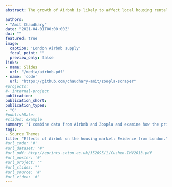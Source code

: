 ```yaml
---
abstract: The growth of Airbnb is likely to affect local housing rental market by reducing the supply of homes. I combine data from Airbnb and Zoopla and examine how the price of individual houses evolve over time, as Airbnb penetrates the market in the area of Greater London. Leveraging the fact that houses with more than three bedrooms are less exposed to Airbnb, I use a difference-in-differences strategy, by year and house type. Because Airbnb penetration can be correlated with differential shocks on the housing supply side, I instrument Airbnb supply by ward-level aggregated reviews of Airbnb customers (as a demand shock for Airbnb in the area). I find that a 10-percent increase in the number of Airbnb properties in a ward increases real rents by 0.1 percent. Increases in Airbnb rentals have a stronger impact on rents in areas that are more in demand.
 
authors:
- "Amit Chaudhary"
date: "2021-04-01T00:00:00Z"
doi: ""
featured: true
image:
  caption: 'London Airbnb supply'
  focal_point: ""
  preview_only: false
links:
- name: Slides
  url: "/media/airbnb.pdf"
- name: 'code'
  url: "https://github.com/chaudhary-amit/zoopla-scraper"
#projects:
#- internal-project
publication: 
publication_short:
publication_types:
- "0"
#publishDate: 
#slides: example
summary: "I combine data from Airbnb and Zoopla and examine how the prices of individual houses evolve over time as Airbnb penetrates the market in Greater London."
tags:
- Source Themes
title: "Effects of Airbnb on the housing market: Evidence from London."
#url_code: '#'
#url_dataset: '#'
#url_pdf: http://eprints.soton.ac.uk/352095/1/Cushen-IMV2013.pdf
#url_poster: '#'
#url_project: ""
#url_slides: ""
#url_source: '#'
#url_video: '#'
---
```


